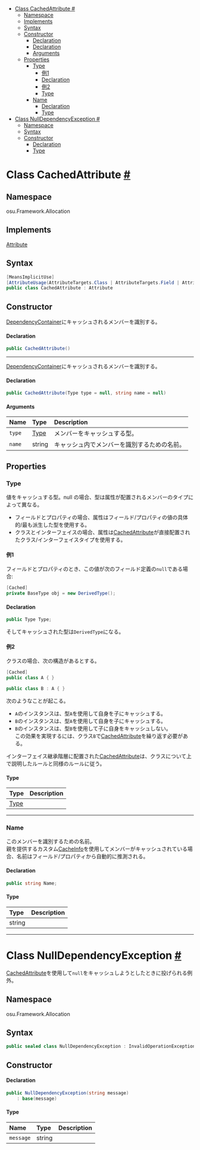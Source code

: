 - [Class CachedAttribute #](#class-cachedattribute-)
  - [Namespace](#namespace)
  - [Implements](#implements)
  - [Syntax](#syntax)
  - [Constructor](#constructor)
      - [Declaration](#declaration)
      - [Declaration](#declaration-1)
      - [Arguments](#arguments)
  - [Properties](#properties)
    - [Type](#type)
      - [例1](#例1)
      - [Declaration](#declaration-2)
      - [例2](#例2)
      - [Type](#type-1)
    - [Name](#name)
      - [Declaration](#declaration-3)
      - [Type](#type-2)
- [Class NullDependencyException #](#class-nulldependencyexception-)
  - [Namespace](#namespace-1)
  - [Syntax](#syntax-1)
  - [Constructor](#constructor-1)
      - [Declaration](#declaration-4)
      - [Type](#type-3)


# Class CachedAttribute [#](https://github.com/ppy/osu-framework/blob/master/osu.Framework/Allocation/CachedAttribute.cs#L55)


## Namespace
osu.Framework.Allocation


## Implements
[Attribute]()


## Syntax
```csharp
[MeansImplicitUse]
[AttributeUsage(AttributeTargets.Class | AttributeTargets.Field | AttributeTargets.Property | AttributeTargets.Interface, AllowMultiple = true, Inherited = false)]
public class CachedAttribute : Attribute
```


## Constructor
[DependencyContainer]()にキャッシュされるメンバーを識別する。
#### Declaration
```csharp
public CachedAttribute()
```
---
[DependencyContainer]()にキャッシュされるメンバーを識別する。
#### Declaration
```csharp
public CachedAttribute(Type type = null, string name = null)
```
#### Arguments
|Name|Type|Description|
|:-|:-|:-|
|`type`|[Type]()|メンバーをキャッシュする型。|
|`name`|string|キャッシュ内でメンバーを識別するための名前。|


## Properties

### Type
値をキャッシュする型。null の場合、型は属性が配置されるメンバーのタイプによって異なる。
- フィールドとプロパティの場合、属性はフィールド/プロパティの値の具体的/最も派生した型を使用する。
- クラスとインターフェイスの場合、属性は[CachedAttribute]()が直接配置されたクラス/インターフェイスタイプを使用する。
#### 例1
フィールドとプロパティのとき、この値が次のフィールド定義の`null`である場合:
```csharp
[Cached]
private BaseType obj = new DerivedType();
```
#### Declaration
```csharp
public Type Type;
```
そしてキャッシュされた型は`DerivedType`になる。
#### 例2
クラスの場合、次の構造があるとする。
```csharp
[Cached]
public class A { }

public class B : A { }
```
次のようなことが起こる。
- `A`のインスタンスは、型`A`を使用して自身を子にキャッシュする。
- `B`のインスタンスは、型`A`を使用して自身を子にキャッシュする。
- `B`のインスタンスは、型`B`を使用して子に自身をキャッシュしない。<br>
  この効果を実現するには、クラス`B`で[CachedAttribute]()を繰り返す必要がある。

インターフェイス継承階層に配置された[CachedAttribute]()は、クラスについて上で説明したルールと同様のルールに従う。
#### Type
|Type|Description|
|:-|:-|
|[Type]()||

---
### Name
このメンバーを識別するための名前。<br>
親を提供するカスタム[CacheInfo]()を使用してメンバーがキャッシュされている場合、名前はフィールド/プロパティから自動的に推測される。
#### Declaration
```csharp
public string Name;
```
#### Type
|Type|Description|
|:-|:-|
|string||


---
# Class NullDependencyException [#](https://github.com/ppy/osu-framework/blob/master/osu.Framework/Allocation/CachedAttribute.cs#L218)
[CachedAttribute]()を使用して`null`をキャッシュしようとしたときに投げられる例外。


## Namespace
osu.Framework.Allocation


## Syntax
```csharp
public sealed class NullDependencyException : InvalidOperationException
```


## Constructor
#### Declaration
```csharp
public NullDependencyException(string message)
    : base(message)
```
#### Type
|Name|Type|Description|
|:-|:-|:-|
|`message`|string||